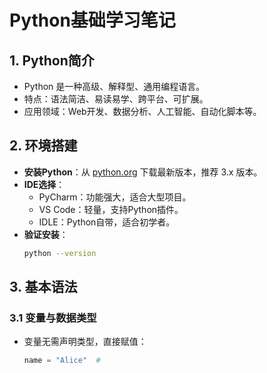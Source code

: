 # Python基础学习笔记

## 1. Python简介
- Python 是一种高级、解释型、通用编程语言。
- 特点：语法简洁、易读易学、跨平台、可扩展。
- 应用领域：Web开发、数据分析、人工智能、自动化脚本等。

## 2. 环境搭建
- **安装Python**：从 [python.org](https://www.python.org) 下载最新版本，推荐 3.x 版本。
- **IDE选择**：
  - PyCharm：功能强大，适合大型项目。
  - VS Code：轻量，支持Python插件。
  - IDLE：Python自带，适合初学者。
- **验证安装**：
  ```bash
  python --version
  ```

## 3. 基本语法
### 3.1 变量与数据类型
- 变量无需声明类型，直接赋值：
  ```python
  name = "Alice"  #